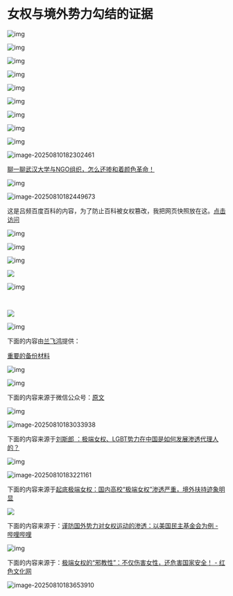 # 女权与境外势力勾结的证据

![img](./README.assets/v2-f98aae24a29bf5fc04a501083bb11487_1440w.jpg)

![img](./README.assets/v2-3a8cd8d1b3d25395a63385c600808be4_1440w.jpg)

![img](./README.assets/v2-2216a4eda11731e7aff130dbbfea4757_1440w.jpg)

![img](./README.assets/v2-eaa0233012283a46f3f3638278ca0aae_1440w.jpg)

![img](./README.assets/v2-86e85dd3837ebf1c6d0ba8a5feac2a4f_1440w.jpg)

![img](./README.assets/v2-c66b9a2971e2aa3326feae171f826582_1440w.jpg)

![img](./README.assets/v2-dca05c3da5d18c706cd0672e86c35907_1440w.jpg)

![img](./README.assets/v2-b264bad2a9aa74c9e14879e320bea693_1440w.jpg)

![img](./README.assets/v2-de02710a2657f52eb289ad6118090d50_1440w.jpg)

![image-20250810182302461](./README.assets/image-20250810182305821.png)



[聊一聊武汉大学与NGO组织，怎么还掺和着颜色革命！](https://zhuanlan.zhihu.com/p/1936558717832237378)

![img](./README.assets/v2-15e9a4435d39b1d1513eb2c7fbbb28d0_1440w.jpg)

![image-20250810182449673](./README.assets/image-20250810182449673.png)



这是吕频百度百科的内容，为了防止百科被女权篡改，我把网页快照放在这。[点击访问](https://baike.baidu.com/item/%E5%90%95%E9%A2%91/61307322)

![img](./README.assets/v2-b33d83849aad10838a24c725fe45f9cc_1440w.jpg)

![img](./README.assets/v2-18eabf17ef54c22d0f5722be1f659a00_1440w.jpg)

![img](./README.assets/v2-23b06c0e0a72296ffeb331ab6613fbfc_1440w.jpg)

![](./README.assets/v2-9ff3a5b6be17944f5ca5257c5194a6d2_1440w.jpg)

![img](./README.assets/v2-700378b94dcd2bee0737ee3ff47f0656_1440w.jpg)

​	

![](./README.assets/v2-871dddc49ddcab80ec076aa850cf28e1_1440w.jpg)

![img](./README.assets/v2-cada0c13f6854c3d6e570cf11262402e_1440w.jpg)

下面的内容由[兰飞鸿](https://www.zhihu.com/people/lan-fei-hong-26/posts)提供：

[重要的备份材料](https://zhuanlan.zhihu.com/p/62391869)

![img](./README.assets/v2-8b8780fc9ec453c9066d66f9218fb7bf_1440w.jpg)

![img](https://pic3.zhimg.com/v2-713cecb02dadd5421872b3c9ee6ecd14_1440w.jpg)

下面的内容来源于微信公众号：[原文](https://link.zhihu.com/?target=https%3A//mp.weixin.qq.com/s/nD4McGWFudyXEC24ZglWcA)

![img](./README.assets/v2-6bcfe75f3b40f98db87795c92e4fbc22_1440w.jpg)

![image-20250810183033938](./README.assets/image-20250810183033938.png)

下面的内容来源于[刘斯郎 ：极端女权、LGBT势力在中国是如何发展渗透代理人的？](https://link.zhihu.com/?target=https%3A//m.szhgh.com/Article/opinion/zatan/2024-11-03/363174.html)

![img](./README.assets/v2-b1e7a93148f4f23f00b4f50bae7d647c_1440w.jpg)

![image-20250810183221161](./README.assets/image-20250810183221161.png)

下面的内容来源于[起底极端女权：国内高校“极端女权”渗透严重，境外扶持迹象明显](https://link.zhihu.com/?target=https%3A//www.163.com/dy/article/K6JB673J0512F47F.html)

![](./README.assets/屏幕截图_10-8-2025_183323_www.163.com.jpeg)

下面的内容来源于：[谨防国外势力对女权运动的渗透：以美国民主基金会为例 - 哔哩哔哩](https://link.zhihu.com/?target=https%3A//www.bilibili.com/opus/500125997910837289)

![img](./README.assets/v2-0b6e516a8fda98553339b2442754cca2_1440w.jpg)

下面的内容来源于：[极端女权的“邪教性”：不仅伤害女性，还危害国家安全！ - 红色文化网](https://link.zhihu.com/?target=https%3A//www.hswh.org.cn/wzzx/llyd/aq/2024-11-04/90863.html)

![image-20250810183653910](./README.assets/image-20250810183653910.png)

